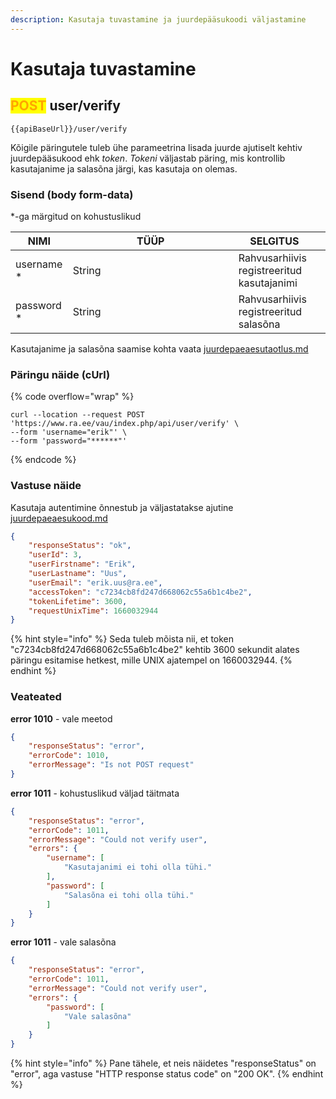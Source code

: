 ```yaml
---
description: Kasutaja tuvastamine ja juurdepääsukoodi väljastamine
---
```


# Kasutaja tuvastamine

## <mark style="color:orange;">POST</mark> user/verify

```
{{apiBaseUrl}}/user/verify
```

Kõigile päringutele tuleb ühe parameetrina lisada juurde ajutiselt kehtiv juurdepääsukood ehk _token_. _Tokeni_ väljastab päring, mis kontrollib kasutajanime ja salasõna järgi, kas kasutaja on olemas.

### Sisend (body form-data)

\*-ga märgitud on kohustuslikud

<table><thead><tr><th>NIMI</th><th width="249">TÜÜP</th><th>SELGITUS</th><th data-hidden></th></tr></thead><tbody><tr><td>username *</td><td>String</td><td>Rahvusarhiivis registreeritud kasutajanimi</td><td></td></tr><tr><td>password *</td><td>String</td><td>Rahvusarhiivis registreeritud salasõna</td><td></td></tr></tbody></table>

Kasutajanime ja salasõna saamise kohta vaata [juurdepaeaesutaotlus.md](juurdepaeaesutaotlus.md "mention")

### Päringu näide (cUrl)

{% code overflow="wrap" %}
```shell
curl --location --request POST 'https://www.ra.ee/vau/index.php/api/user/verify' \
--form 'username="erik"' \
--form 'password="******"'
```
{% endcode %}

### Vastuse näide

Kasutaja autentimine õnnestub ja väljastatakse ajutine [juurdepaeaesukood.md](juurdepaeaesukood.md "mention")

```json
{
    "responseStatus": "ok",
    "userId": 3,
    "userFirstname": "Erik",
    "userLastname": "Uus",
    "userEmail": "erik.uus@ra.ee",
    "accessToken": "c7234cb8fd247d668062c55a6b1c4be2",
    "tokenLifetime": 3600,
    "requestUnixTime": 1660032944
}
```

{% hint style="info" %}
Seda tuleb mõista nii, et token "c7234cb8fd247d668062c55a6b1c4be2" kehtib 3600 sekundit alates päringu esitamise hetkest, mille UNIX ajatempel on 1660032944.
{% endhint %}

### Veateated

**error 1010** - vale meetod

```json
{
    "responseStatus": "error",
    "errorCode": 1010,
    "errorMessage": "Is not POST request"
}
```

**error 1011** - kohustuslikud väljad täitmata

```json
{
    "responseStatus": "error",
    "errorCode": 1011,
    "errorMessage": "Could not verify user",
    "errors": {
        "username": [
            "Kasutajanimi ei tohi olla tühi."
        ],
        "password": [
            "Salasõna ei tohi olla tühi."
        ]
    }
}
```

**error 1011** - vale salasõna

```json
{
    "responseStatus": "error",
    "errorCode": 1011,
    "errorMessage": "Could not verify user",
    "errors": {
        "password": [
            "Vale salasõna"
        ]
    }
}
```

{% hint style="info" %}
Pane tähele, et neis näidetes "responseStatus" on "error", aga vastuse "HTTP response status code" on "200 OK".&#x20;
{% endhint %}
